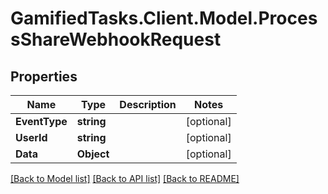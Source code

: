 # GamifiedTasks.Client.Model.ProcessShareWebhookRequest

## Properties

Name | Type | Description | Notes
------------ | ------------- | ------------- | -------------
**EventType** | **string** |  | [optional] 
**UserId** | **string** |  | [optional] 
**Data** | **Object** |  | [optional] 

[[Back to Model list]](../../README.md#documentation-for-models) [[Back to API list]](../../README.md#documentation-for-api-endpoints) [[Back to README]](../../README.md)

